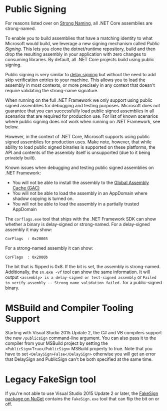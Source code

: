 Public Signing
===================

For reasons listed over on [Strong Naming](strong-name-signing.md), all .NET Core assemblies are strong-named.

To enable you to build assemblies that have a matching identity to what Microsoft would build, we leverage a new signing mechanism called _Public Signing_. This lets you clone the dotnet/runtime repository, build and then drop the resulting assembly in your application with zero changes to consuming libraries. By default, all .NET Core projects build using public signing.

Public signing is very similar to [delay signing](http://msdn.microsoft.com/en-us/library/t07a3dye(v=vs.110).aspx) but without the need to add skip verification entries to your machine. This allows you to load the assembly in most contexts, or more precisely in any context that doesn't require validating the strong-name signature.

When running on the full .NET Framework we only support using public signed assemblies for debugging and testing purposes. Microsoft does not guarantee that you can successfully load public signed assemblies in all scenarios that are required for production use. For list of known scenarios where public signing does not work when running on .NET Framework, see below.

However, in the context of .NET Core, Microsoft supports using public signed assemblies for production uses. Make note, however, that while ability to load public signed binaries is supported on these platforms, the API and contents of the assembly itself is unsupported (due to it being privately built).

Known issues when debugging and testing public signed assemblies on .NET Framework:

- You will not be able to install the assembly to the [Global Assembly Cache (GAC)](https://msdn.microsoft.com/en-us/library/yf1d93sz.aspx)
- You will not be able to load the assembly in an AppDomain where shadow copying is turned on.
- You will not be able to load the assembly in a partially trusted AppDomain

The `corflags.exe` tool that ships with the .NET Framework SDK can show whether a binary is delay-signed or strong-named. For a delay-signed assembly it may show:

```
CorFlags  : 0x20003
```

For a strong-named assembly it can show:

```
CorFlags  : 0x2000b
```

The bit that is flipped is 0x8. If the bit is set, the assembly is strong-named. Additionally, the `sn.exe -vf` tool can show the same information. It will output `<assembly> is a delay-signed or test-signed assembly` or `Failed to verify assembly -- Strong name validation failed.` for a public-signed binary.

# MSBuild and Compiler Tooling Support

Starting with Visual Studio 2015 Update 2, the C# and VB compilers support the new `/publicsign` command-line argument. You can also pass it to the compiler from your MSBuild project by setting the `<PublicSign>True</PublicSign>` MSBuild property to true. Note that you have to set `<DelaySign>False</DelaySign>` otherwise you will get an error that DelaySign and PublicSign can't be both specified at the same time.

# Legacy FakeSign tool

If you're not able to use Visual Studio 2015 Update 2 or later, the [FakeSign package on NuGet](https://www.nuget.org/packages/fakesign) contains the `FakeSign.exe` tool that can flip the bit on or off.
